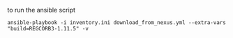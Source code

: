 to run the ansible script

```
ansible-playbook -i inventory.ini download_from_nexus.yml --extra-vars "build=REGCORB3-1.11.5" -v
```
